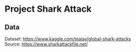 # Project Shark Attack

## Data  <br />
Dataset: https://www.kaggle.com/teajay/global-shark-attacks  <br />
Source: https://www.sharkattackfile.net/  <br />

